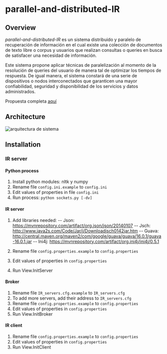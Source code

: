 # parallel-and-distributed-IR

## Overview

_parallel-and-distributed-IR_ es un sistema distribuido y paralelo de recuperación de información en el cual existe una colección de documentos de texto libre o corpus y usuarios que realizan consultas o queries en busca de satisfacer una necesidad de información. 

Este sistema propone aplicar técnicas de paralelización al momento de la resolución de queries del usuario de manera tal de optimizar los tiempos de respuesta. De igual manera, el sistema constará de una serie de dispositivos o nodos interconectados que garanticen una mayor confiabilidad, seguridad y disponibilidad de los servicios y datos administrados.

Propuesta completa [aquí][1]

## Architecture

![arquitectura de sistema](http://i.imgur.com/AzY7S5x.png)

[1]: https://drive.google.com/open?id=1-hrXE356gGyHKITsZKsmqjxnsO6fwFIvwg2OK6spN-8

## Installation

### IR server

#### Python process
1) Install python  modules: nltk y numpy
2) Rename file `config.ini.example` to `config.ini`
3) Edit values of properties in file `config.ini`
4) Run process: `python sockets.py [-dv]`

#### IR server
1) Add libraries needed: 
-- Json: https://mvnrepository.com/artifact/org.json/json/20140107
-- Jsch: http://www.java2s.com/Code/Jar/j/Downloadjsch0142jar.htm
-- Guava: http://central.maven.org/maven2/com/google/guava/guava/16.0.1/guava-16.0.1.jar
-- Ini4j: https://mvnrepository.com/artifact/org.ini4j/ini4j/0.5.1

2) Rename file `config.properties.example` to `config.properties`
3) Edit values of properties in `config.properties`
4) Run View.InitServer
 
#### Broker
1) Rename file `IR_servers.cfg.example` to `IR_servers.cfg`
2) To add more servers, add their address to `IR_servers.cfg`
3) Rename file `config.properties.example` to `config.properties`
4) Edit values of properties in `config.properties`
5) Run View.InitBroker
 
#### IR client
1) Rename file `config.properties.example` to `config.properties`
2) Edit values of properties in `config.properties`
3) Run View.InitClient
